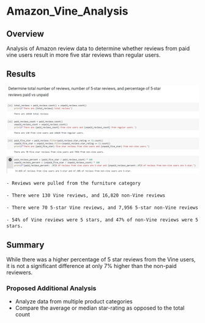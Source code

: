 # Amazon_Vine_Analysis
## Overview
Analysis of Amazon review data to determine whether reviews from paid vine users result in more five star reviews than regular users. 

## Results
![Results](Resources/results.png)

    - Reviews were pulled from the furniture category
 
    - There were 130 Vine reviews, and 16,820 non-Vine reviews

    - There were 70 5-star Vine reviews, and 7,956 5-star non-Vine reviews

    - 54% of Vine reviews were 5 stars, and 47% of non-Vine reviews were 5 stars.

## Summary
While there was a higher percentage of 5 star reviews from the Vine users, it is not a significant difference at only 7% higher than the non-paid reviewers.  

### Proposed Additional Analysis 

 - Analyze data from multiple product categories
 - Compare the average or median star-rating as opposed to the total count 